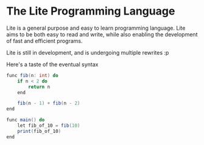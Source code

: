 # The Lite Programming Language

Lite is a general purpose and easy to learn programming language. Lite aims to be both easy to read and write, while also enabling the development of fast and efficient programs.

Lite is still in development, and is undergoing multiple rewrites :p

Here's a taste of the eventual syntax

```scala
func fib(n: int) do
    if n < 2 do
        return n
    end

    fib(n - 1) + fib(n - 2)
end

func main() do
    let fib_of_10 = fib(10)
    print(fib_of_10)
end
```
